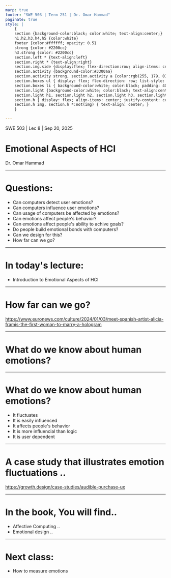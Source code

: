 ```yaml
---
marp: true
footer: "SWE 503 | Term 251 | Dr. Omar Hammad"
paginate: true
style: |
    {
    section {background-color:black; color:white; text-align:center;}
    h1,h2,h3,h4,h5 {color:white}
    footer {color:#ffffff; opacity: 0.5}
    strong {color: #2200cc}
    h3.strong {color: #2200cc}
    section.left * {text-align:left}
    section.right * {text-align:right}
    section.img.side {display:flex; flex-direction:row; align-items: center; justify-content: center}
    section.activity {background-color:#3300aa}
    section.activity strong, section.activity a {color:rgb(255, 179, 0)}
    section.boxes ul { display: flex; flex-direction: row; list-style: none; padding: 0; width: 100%; }
    section.boxes li { background-color:white; color:black; padding: 40px; margin: 10px; border-radius: 10px; flex: 1; text-align: center; }
    section.light {background-color:white; color:black; text-align:center;}
    section.light h1, section.light h2, section.light h3, section.light h4, section.light h5 {color:black}
    section.h { display: flex; align-items: center; justify-content: center; }
    section.h img, section.h *:not(img) { text-align: center; }
    }

---
```


<!--

My Goal of today's class is:

- Intro to Emotional Aspects of HCI
- The relationship between emotions and HCI
- Why it is important to understand emotions

Next class:
- How to measure emotions

 -->

 SWE 503 | Lec 8 | Sep 20, 2025
# Emotional Aspects of HCI
Dr. Omar Hammad

---

<!-- _class: left -->

 # Questions: 

- Can computers detect user emotions?
- Can computers influence user emotions?
- Can usage of computers be affected by emotions?
- Can emotions affect people's behavior?
- Can emotions affect people's ability to achive goals?
- Do people build emotional bonds with computers?
- Can we design for this?
- How far can we go? 

---

<!-- _class: left -->

# In today's lecture:
- Introduction to Emotional Aspects of HCI

---

<!-- _class: activity -->

# How far can we go?
https://www.euronews.com/culture/2024/01/03/meet-spanish-artist-alicia-framis-the-first-woman-to-marry-a-hologram

---

# What do we know about human emotions?

---

<!-- _class: left -->

# What do we know about human emotions?
- It fluctuates
- It is easily influenced
- It affects people's behavior
- It is more influencial than logic
- It is user dependent

---

<!-- _class: activity -->

# A case study that illustrates emotion fluctuations ..
https://growth.design/case-studies/audible-purchase-ux

---

<!-- _class: left -->

# In the book, You will find..

- Affective Computing .. 
- Emotional design .. 

---

<!-- _class: left -->

# Next class:
- How to measure emotions
